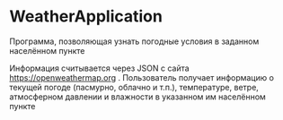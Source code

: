 # WeatherApplication
Программа, позволяющая узнать погодные условия в заданном населённом пункте

Информация считывается через JSON с сайта https://openweathermap.org . Пользователь получает информацию о текущей погоде (пасмурно, облачно и т.п.), температуре, ветре, атмосферном давлении и влажности в указанном им населённом пункте
